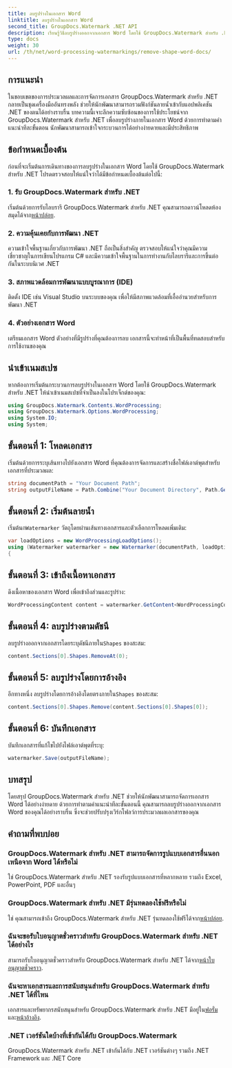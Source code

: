 ```yaml
---
title: ลบรูปร่างในเอกสาร Word
linktitle: ลบรูปร่างในเอกสาร Word
second_title: GroupDocs.Watermark .NET API
description: เรียนรู้วิธีลบรูปร่างออกจากเอกสาร Word โดยใช้ GroupDocs.Watermark สำหรับ .NET การจัดการเอกสารที่ง่าย มีประสิทธิภาพ และทรงพลัง
type: docs
weight: 30
url: /th/net/word-processing-watermarkings/remove-shape-word-docs/
---
```

## การแนะนำ
ในขอบเขตของการประมวลผลและการจัดการเอกสาร GroupDocs.Watermark สำหรับ .NET กลายเป็นชุดเครื่องมืออันทรงพลัง ช่วยให้นักพัฒนาสามารถรวมฟังก์ชันลายน้ำเข้ากับแอปพลิเคชัน .NET ของตนได้อย่างราบรื่น บทความนี้เจาะลึกความซับซ้อนของการใช้ประโยชน์จาก GroupDocs.Watermark สำหรับ .NET เพื่อลบรูปร่างภายในเอกสาร Word ด้วยการทำตามคำแนะนำทีละขั้นตอน นักพัฒนาสามารถเข้าใจกระบวนการได้อย่างง่ายดายและมีประสิทธิภาพ
## ข้อกำหนดเบื้องต้น
ก่อนที่จะเริ่มต้นการเดินทางของการลบรูปร่างในเอกสาร Word โดยใช้ GroupDocs.Watermark สำหรับ .NET โปรดตรวจสอบให้แน่ใจว่าได้มีข้อกำหนดเบื้องต้นต่อไปนี้:
### 1. รับ GroupDocs.Watermark สำหรับ .NET
 เริ่มต้นด้วยการรับไลบรารี GroupDocs.Watermark สำหรับ .NET คุณสามารถดาวน์โหลดห้องสมุดได้จาก[หน้าปล่อย](https://releases.groupdocs.com/Watermark/net/).
### 2. ความคุ้นเคยกับการพัฒนา .NET
ความเข้าใจพื้นฐานเกี่ยวกับการพัฒนา .NET ถือเป็นสิ่งสำคัญ ตรวจสอบให้แน่ใจว่าคุณมีความเชี่ยวชาญในการเขียนโปรแกรม C# และมีความเข้าใจพื้นฐานในการทำงานกับไลบรารีและการขึ้นต่อกันในระบบนิเวศ .NET
### 3. สภาพแวดล้อมการพัฒนาแบบบูรณาการ (IDE)
ติดตั้ง IDE เช่น Visual Studio บนระบบของคุณ เพื่อให้มีสภาพแวดล้อมที่เอื้ออำนวยสำหรับการพัฒนา .NET 
### 4. ตัวอย่างเอกสาร Word
เตรียมเอกสาร Word ตัวอย่างที่มีรูปร่างที่คุณต้องการลบ เอกสารนี้จะทำหน้าที่เป็นพื้นที่ทดสอบสำหรับการใช้งานของคุณ

## นำเข้าเนมสเปซ
หากต้องการเริ่มต้นกระบวนการลบรูปร่างในเอกสาร Word โดยใช้ GroupDocs.Watermark สำหรับ .NET ให้นำเข้าเนมสเปซที่จำเป็นลงในโปรเจ็กต์ของคุณ:
```csharp
using GroupDocs.Watermark.Contents.WordProcessing;
using GroupDocs.Watermark.Options.WordProcessing;
using System.IO;
using System;
```
## ขั้นตอนที่ 1: โหลดเอกสาร
เริ่มต้นด้วยการระบุเส้นทางไปยังเอกสาร Word ที่คุณต้องการจัดการและสร้างชื่อไฟล์เอาต์พุตสำหรับเอกสารที่ประมวลผล:
```csharp
string documentPath = "Your Document Path";
string outputFileName = Path.Combine("Your Document Directory", Path.GetFileName(documentPath));
```
## ขั้นตอนที่ 2: เริ่มต้นลายน้ำ
 เริ่มต้นก`Watermarker` วัตถุโดยผ่านเส้นทางเอกสารและตัวเลือกการโหลดเพิ่มเติม:
```csharp
var loadOptions = new WordProcessingLoadOptions();
using (Watermarker watermarker = new Watermarker(documentPath, loadOptions))
{
```
## ขั้นตอนที่ 3: เข้าถึงเนื้อหาเอกสาร
ดึงเนื้อหาของเอกสาร Word เพื่อเข้าถึงส่วนและรูปร่าง:
```csharp
WordProcessingContent content = watermarker.GetContent<WordProcessingContent>();
```
## ขั้นตอนที่ 4: ลบรูปร่างตามดัชนี
 ลบรูปร่างออกจากเอกสารโดยระบุดัชนีภายใน`Shapes` ของสะสม:
```csharp
content.Sections[0].Shapes.RemoveAt(0);
```
## ขั้นตอนที่ 5: ลบรูปร่างโดยการอ้างอิง
 อีกทางหนึ่ง ลบรูปร่างโดยการอ้างอิงโดยตรงภายใน`Shapes` ของสะสม:
```csharp
content.Sections[0].Shapes.Remove(content.Sections[0].Shapes[0]);
```
## ขั้นตอนที่ 6: บันทึกเอกสาร
บันทึกเอกสารที่แก้ไขไปยังไฟล์เอาต์พุตที่ระบุ:
```csharp
watermarker.Save(outputFileName);
```

## บทสรุป
โดยสรุป GroupDocs.Watermark สำหรับ .NET ช่วยให้นักพัฒนาสามารถจัดการเอกสาร Word ได้อย่างง่ายดาย ด้วยการทำตามคำแนะนำทีละขั้นตอนนี้ คุณสามารถลบรูปร่างออกจากเอกสาร Word ของคุณได้อย่างราบรื่น ซึ่งจะช่วยปรับปรุงเวิร์กโฟลว์การประมวลผลเอกสารของคุณ
## คำถามที่พบบ่อย
### GroupDocs.Watermark สำหรับ .NET สามารถจัดการรูปแบบเอกสารอื่นนอกเหนือจาก Word ได้หรือไม่
ใช่ GroupDocs.Watermark สำหรับ .NET รองรับรูปแบบเอกสารที่หลากหลาย รวมถึง Excel, PowerPoint, PDF และอื่นๆ
### GroupDocs.Watermark สำหรับ .NET มีรุ่นทดลองใช้ฟรีหรือไม่
 ใช่ คุณสามารถเข้าถึง GroupDocs.Watermark สำหรับ .NET รุ่นทดลองใช้ฟรีได้จาก[หน้าปล่อย](https://releases.groupdocs.com/).
### ฉันจะขอรับใบอนุญาตชั่วคราวสำหรับ GroupDocs.Watermark สำหรับ .NET ได้อย่างไร
 สามารถรับใบอนุญาตชั่วคราวสำหรับ GroupDocs.Watermark สำหรับ .NET ได้จาก[หน้าใบอนุญาตชั่วคราว](https://purchase.groupdocs.com/temporary-license/).
### ฉันจะหาเอกสารและการสนับสนุนสำหรับ GroupDocs.Watermark สำหรับ .NET ได้ที่ไหน
 เอกสารและทรัพยากรสนับสนุนสำหรับ GroupDocs.Watermark สำหรับ .NET มีอยู่ใน[ฟอรั่ม](https://forum.groupdocs.com/c/watermark/19) และ[หน้าอ้างอิง](https://reference.groupdocs.com/Watermark/net/).
### .NET เวอร์ชันใดบ้างที่เข้ากันได้กับ GroupDocs.Watermark
GroupDocs.Watermark สำหรับ .NET เข้ากันได้กับ .NET เวอร์ชันต่างๆ รวมถึง .NET Framework และ .NET Core